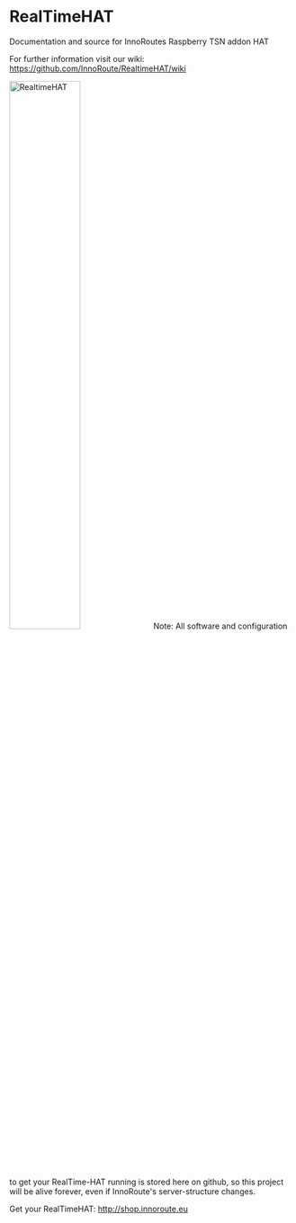 RealTimeHAT
===
Documentation and source for InnoRoutes Raspberry TSN addon HAT

For further information visit our wiki: https://github.com/InnoRoute/RealtimeHAT/wiki

<img src="https://github.com/InnoRoute/RealtimeHAT/wiki/pictures/rthatnewpic.jpg" alt="RealtimeHAT" width="50%"/>
Note: All software and configuration to get your RealTime-HAT running is stored here on github, so this project will be alive forever, even if InnoRoute's server-structure changes.


Get your RealTimeHAT: http://shop.innoroute.eu
